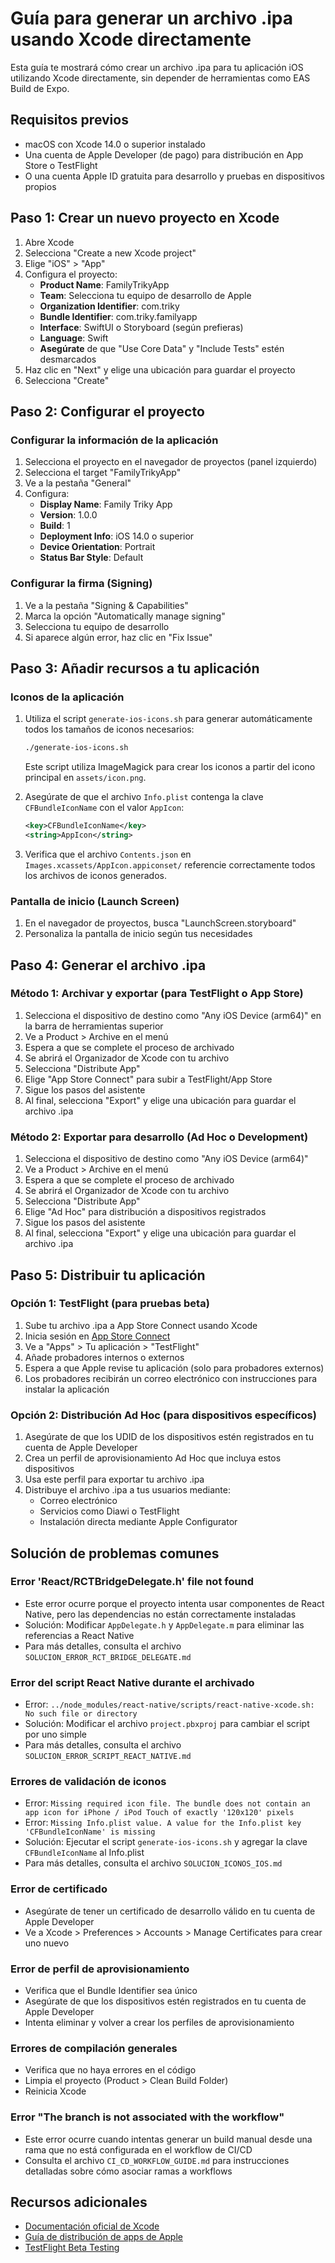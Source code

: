 # Guía para generar un archivo .ipa usando Xcode directamente

Esta guía te mostrará cómo crear un archivo .ipa para tu aplicación iOS utilizando Xcode directamente, sin depender de herramientas como EAS Build de Expo.

## Requisitos previos

- macOS con Xcode 14.0 o superior instalado
- Una cuenta de Apple Developer (de pago) para distribución en App Store o TestFlight
- O una cuenta Apple ID gratuita para desarrollo y pruebas en dispositivos propios

## Paso 1: Crear un nuevo proyecto en Xcode

1. Abre Xcode
2. Selecciona "Create a new Xcode project"
3. Elige "iOS" > "App"
4. Configura el proyecto:
   - **Product Name**: FamilyTrikyApp
   - **Team**: Selecciona tu equipo de desarrollo de Apple
   - **Organization Identifier**: com.triky
   - **Bundle Identifier**: com.triky.familyapp
   - **Interface**: SwiftUI o Storyboard (según prefieras)
   - **Language**: Swift
   - **Asegúrate** de que "Use Core Data" y "Include Tests" estén desmarcados
5. Haz clic en "Next" y elige una ubicación para guardar el proyecto
6. Selecciona "Create"

## Paso 2: Configurar el proyecto

### Configurar la información de la aplicación

1. Selecciona el proyecto en el navegador de proyectos (panel izquierdo)
2. Selecciona el target "FamilyTrikyApp"
3. Ve a la pestaña "General"
4. Configura:
   - **Display Name**: Family Triky App
   - **Version**: 1.0.0
   - **Build**: 1
   - **Deployment Info**: iOS 14.0 o superior
   - **Device Orientation**: Portrait
   - **Status Bar Style**: Default

### Configurar la firma (Signing)

1. Ve a la pestaña "Signing & Capabilities"
2. Marca la opción "Automatically manage signing"
3. Selecciona tu equipo de desarrollo
4. Si aparece algún error, haz clic en "Fix Issue"

## Paso 3: Añadir recursos a tu aplicación

### Iconos de la aplicación

1. Utiliza el script `generate-ios-icons.sh` para generar automáticamente todos los tamaños de iconos necesarios:
   ```bash
   ./generate-ios-icons.sh
   ```
   Este script utiliza ImageMagick para crear los iconos a partir del icono principal en `assets/icon.png`.

2. Asegúrate de que el archivo `Info.plist` contenga la clave `CFBundleIconName` con el valor `AppIcon`:
   ```xml
   <key>CFBundleIconName</key>
   <string>AppIcon</string>
   ```

3. Verifica que el archivo `Contents.json` en `Images.xcassets/AppIcon.appiconset/` referencie correctamente todos los archivos de iconos generados.

### Pantalla de inicio (Launch Screen)

1. En el navegador de proyectos, busca "LaunchScreen.storyboard"
2. Personaliza la pantalla de inicio según tus necesidades

## Paso 4: Generar el archivo .ipa

### Método 1: Archivar y exportar (para TestFlight o App Store)

1. Selecciona el dispositivo de destino como "Any iOS Device (arm64)" en la barra de herramientas superior
2. Ve a Product > Archive en el menú
3. Espera a que se complete el proceso de archivado
4. Se abrirá el Organizador de Xcode con tu archivo
5. Selecciona "Distribute App"
6. Elige "App Store Connect" para subir a TestFlight/App Store
7. Sigue los pasos del asistente
8. Al final, selecciona "Export" y elige una ubicación para guardar el archivo .ipa

### Método 2: Exportar para desarrollo (Ad Hoc o Development)

1. Selecciona el dispositivo de destino como "Any iOS Device (arm64)"
2. Ve a Product > Archive en el menú
3. Espera a que se complete el proceso de archivado
4. Se abrirá el Organizador de Xcode con tu archivo
5. Selecciona "Distribute App"
6. Elige "Ad Hoc" para distribución a dispositivos registrados
7. Sigue los pasos del asistente
8. Al final, selecciona "Export" y elige una ubicación para guardar el archivo .ipa

## Paso 5: Distribuir tu aplicación

### Opción 1: TestFlight (para pruebas beta)

1. Sube tu archivo .ipa a App Store Connect usando Xcode
2. Inicia sesión en [App Store Connect](https://appstoreconnect.apple.com)
3. Ve a "Apps" > Tu aplicación > "TestFlight"
4. Añade probadores internos o externos
5. Espera a que Apple revise tu aplicación (solo para probadores externos)
6. Los probadores recibirán un correo electrónico con instrucciones para instalar la aplicación

### Opción 2: Distribución Ad Hoc (para dispositivos específicos)

1. Asegúrate de que los UDID de los dispositivos estén registrados en tu cuenta de Apple Developer
2. Crea un perfil de aprovisionamiento Ad Hoc que incluya estos dispositivos
3. Usa este perfil para exportar tu archivo .ipa
4. Distribuye el archivo .ipa a tus usuarios mediante:
   - Correo electrónico
   - Servicios como Diawi o TestFlight
   - Instalación directa mediante Apple Configurator

## Solución de problemas comunes

### Error 'React/RCTBridgeDelegate.h' file not found

- Este error ocurre porque el proyecto intenta usar componentes de React Native, pero las dependencias no están correctamente instaladas
- Solución: Modificar `AppDelegate.h` y `AppDelegate.m` para eliminar las referencias a React Native
- Para más detalles, consulta el archivo `SOLUCION_ERROR_RCT_BRIDGE_DELEGATE.md`

### Error del script React Native durante el archivado

- Error: `../node_modules/react-native/scripts/react-native-xcode.sh: No such file or directory`
- Solución: Modificar el archivo `project.pbxproj` para cambiar el script por uno simple
- Para más detalles, consulta el archivo `SOLUCION_ERROR_SCRIPT_REACT_NATIVE.md`

### Errores de validación de iconos

- Error: `Missing required icon file. The bundle does not contain an app icon for iPhone / iPod Touch of exactly '120x120' pixels`
- Error: `Missing Info.plist value. A value for the Info.plist key 'CFBundleIconName' is missing`
- Solución: Ejecutar el script `generate-ios-icons.sh` y agregar la clave `CFBundleIconName` al Info.plist
- Para más detalles, consulta el archivo `SOLUCION_ICONOS_IOS.md`

### Error de certificado

- Asegúrate de tener un certificado de desarrollo válido en tu cuenta de Apple Developer
- Ve a Xcode > Preferences > Accounts > Manage Certificates para crear uno nuevo

### Error de perfil de aprovisionamiento

- Verifica que el Bundle Identifier sea único
- Asegúrate de que los dispositivos estén registrados en tu cuenta de Apple Developer
- Intenta eliminar y volver a crear los perfiles de aprovisionamiento

### Errores de compilación generales

- Verifica que no haya errores en el código
- Limpia el proyecto (Product > Clean Build Folder)
- Reinicia Xcode

### Error "The branch is not associated with the workflow"

- Este error ocurre cuando intentas generar un build manual desde una rama que no está configurada en el workflow de CI/CD
- Consulta el archivo `CI_CD_WORKFLOW_GUIDE.md` para instrucciones detalladas sobre cómo asociar ramas a workflows

## Recursos adicionales

- [Documentación oficial de Xcode](https://developer.apple.com/documentation/xcode)
- [Guía de distribución de apps de Apple](https://developer.apple.com/distribute/)
- [TestFlight Beta Testing](https://developer.apple.com/testflight/)
